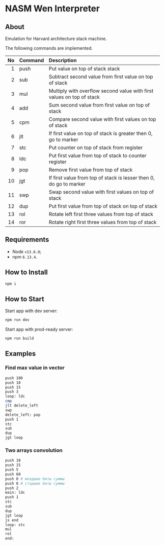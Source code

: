 # NASM Wen Interpreter

## About

Emulation for Harvard architecture stack machine.

The following commands are implemented.

| No | Command | Description |
| -: | :------ | :---------- |
|  1 | push    | Put value on top of stack stack |
|  2 | sub     | Subtract second value from first value on top of stack |
|  3 | mul     | Multiply with overflow second value with first values on top of stack |
|  4 | add     | Sum second value from first value on top of stack |
|  5 | cpm     | Compare second value with first values on top of stack |
|  6 | jlt     | If first value on top of stack is greater then 0, go to marker |
|  7 | stc     | Put counter on top of stack from register |
|  8 | ldc     | Put first value from top of stack to counter register |
|  9 | pop     | Remove first value from top of stack |
| 10 | jgt     | If first value from top of stack is lesser then 0, do go to marker |
| 11 | swp     | Swap second value with first values on top of stack |
| 12 | dup     | Put first value from top of stack on top of stack |
| 13 | rol     | Rotate left first three values from top of stack |
| 14 | ror     | Rotate right first three values from top of stack |

## Requirements

+ Node `v13.6.0`;
+ npm `6.13.4`.

## How to Install

```sh
npm i
```

## How to Start

Start app with dev server:

```sh
npm run dev
```

Start app with prod-ready server:

```sh
npm run build
```

## Examples

### Find max value in vector

```sh
push 100
push 10
push 15
push 3
loop: ldc
cmp
jlt delete_left
swp
delete_left: pop
push 1
stc
sub
dup
jgt loop
```

### Two arrays convolution

```sh
push 10
push 15
push 5
push 60
push 0 # младшие биты суммы
push 0 # старшие биты суммы
push 2
main: ldc
push 1
stc
sub
dup
jgt loop
js end
loop: stc
mul
rol
end:
```
